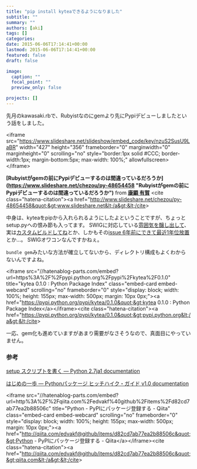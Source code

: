 ```yaml
---
title: "pip install kyteaできるようになりました"
subtitle: ""
summary: ""
authors: [aki]
tags: []
categories: 
date: 2015-06-06T17:14:41+00:00
lastmod: 2015-06-06T17:14:41+00:00
featured: false
draft: false

image:
  caption: ""
  focal_point: ""
  preview_only: false

projects: []
---
```

先月のkawasaki.rbで、Rubyistなのにgemより先にPypiデビューしましたという話をしました。

&lt;iframe src=&quot;https://www.slideshare.net/slideshow/embed_code/key/nzuS2SusU9LaBR&quot; width=&quot;427&quot; height=&quot;356&quot; frameborder=&quot;0&quot; marginwidth=&quot;0&quot; marginheight=&quot;0&quot; scrolling=&quot;no&quot; style=&quot;border:1px solid #CCC; border-width:1px; margin-bottom:5px; max-width: 100%;&quot; allowfullscreen&gt; &lt;/iframe&gt;

  **[Rubyistがgemの前にPypiデビューするのは間違っているだろうか](https://www.slideshare.net/chezou/py-48654458 &quot;Rubyistがgemの前にPypiデビューするのは間違っているだろうか&quot;)** from **[康顕 有賀](http://www.slideshare.net/chezou)** 
&lt;cite class=&quot;hatena-citation&quot;&gt;&lt;a href=&quot;http://www.slideshare.net/chezou/py-48654458&quot;&gt;www.slideshare.net&lt;/a&gt;&lt;/cite&gt;

中身は、kyteaをpipから入れられるようにしたよということですが、ちょっとsetup.pyへの恨み節も入ってます。 SWIGに対応している[雰囲気を醸し出して](http://docs.python.jp/2/distutils/setupscript.html)、実は[カスタムビルドしてね](http://stackoverflow.com/questions/12491328/python-distutils-not-include-the-swig-generated-module)とか、しかもその[issue 6年前にできて最近1年位放置](https://bugs.python.org/issue7562)とか...。 SWIGオワコンなんですかねぇ。

`bundle gem`みたいな方法が確立してないから、ディレクトリ構成もよくわからないんですよね。

&lt;iframe src=&quot;//hatenablog-parts.com/embed?url=https%3A%2F%2Fpypi.python.org%2Fpypi%2Fkytea%2F0.1.0&quot; title=&quot;kytea 0.1.0 : Python Package Index&quot; class=&quot;embed-card embed-webcard&quot; scrolling=&quot;no&quot; frameborder=&quot;0&quot; style=&quot;display: block; width: 100%; height: 155px; max-width: 500px; margin: 10px 0px;&quot;&gt;&lt;a href=&quot;https://pypi.python.org/pypi/kytea/0.1.0&quot;&gt;kytea 0.1.0 : Python Package Index&lt;/a&gt;&lt;/iframe&gt;&lt;cite class=&quot;hatena-citation&quot;&gt;&lt;a href=&quot;https://pypi.python.org/pypi/kytea/0.1.0&quot;&gt;pypi.python.org&lt;/a&gt;&lt;/cite&gt;

一応、gem化も進めていますがあまり需要がなさそうなので、真面目にやっていません。

### 参考

[setup スクリプトを書く — Python 2.7ja1 documentation](http://docs.python.jp/2/distutils/setupscript.html)

[はじめの一歩 — Pythonパッケージ ヒッチハイク・ガイド v1.0 documentation](http://shimizukawa.bitbucket.org/python-distribute-ja/quickstart.html)

&lt;iframe src=&quot;//hatenablog-parts.com/embed?url=http%3A%2F%2Fqiita.com%2Fedvakf%40github%2Fitems%2Fd82cd7ab77ea2b88506c&quot; title=&quot;Python - PyPIにパッケージ登録する - Qiita&quot; class=&quot;embed-card embed-webcard&quot; scrolling=&quot;no&quot; frameborder=&quot;0&quot; style=&quot;display: block; width: 100%; height: 155px; max-width: 500px; margin: 10px 0px;&quot;&gt;&lt;a href=&quot;http://qiita.com/edvakf@github/items/d82cd7ab77ea2b88506c&quot;&gt;Python - PyPIにパッケージ登録する - Qiita&lt;/a&gt;&lt;/iframe&gt;&lt;cite class=&quot;hatena-citation&quot;&gt;&lt;a href=&quot;http://qiita.com/edvakf@github/items/d82cd7ab77ea2b88506c&quot;&gt;qiita.com&lt;/a&gt;&lt;/cite&gt;



